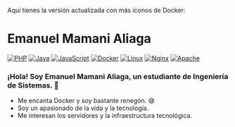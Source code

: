 Aquí tienes la versión actualizada con más íconos de Docker:

# Emanuel Mamani Aliaga
[![PHP](https://img.shields.io/badge/PHP-777BB4?style=flat&logo=php&logoColor=white)](https://www.php.net/)
[![Java](https://img.shields.io/badge/Java-007396?style=flat&logo=java&logoColor=white)](https://www.java.com/)
[![JavaScript](https://img.shields.io/badge/JavaScript-F7DF1E?style=flat&logo=javascript&logoColor=black)](https://developer.mozilla.org/es/docs/Web/JavaScript)
[![Docker](https://img.shields.io/badge/Docker-2496ED?style=flat&logo=docker&logoColor=white)](https://www.docker.com/)
[![Linux](https://img.shields.io/badge/Linux-FCC624?style=flat&logo=linux&logoColor=black)](https://www.kernel.org/)
[![Nginx](https://img.shields.io/badge/Nginx-009639?style=flat&logo=nginx&logoColor=white)](https://www.nginx.com/)
[![Apache](https://img.shields.io/badge/Apache-D22128?style=flat&logo=apache&logoColor=white)](https://httpd.apache.org/)

### ¡Hola! Soy Emanuel Mamani Aliaga, un estudiante de Ingeniería de Sistemas. 🚀
- Me encanta Docker y soy bastante renegón. 😅
- Soy un apasionado de la vida y la tecnología.
- Me interesan los servidores y la infraestructura tecnológica.

